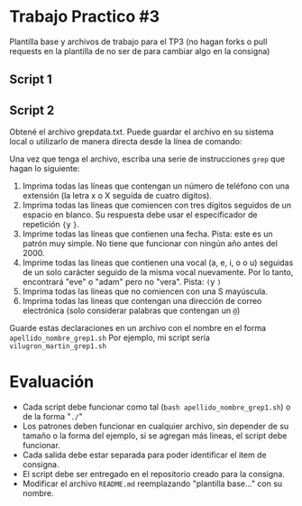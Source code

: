 # Trabajo Practico #3
Plantilla base y archivos de trabajo para el TP3
(no hagan forks o pull requests en la plantilla de no ser de para cambiar algo en la consigna)

## Script 1



## Script 2
Obtené el archivo grepdata.txt. Puede guardar el archivo en su sistema local o utilizarlo de manera directa desde la línea de comando:

Una vez que tenga el archivo, escriba una serie de instrucciones `grep` que hagan lo siguiente:

1. Imprima todas las líneas que contengan un número de teléfono con una extensión (la letra x o X seguida de cuatro dígitos).
2. Imprima todas las líneas que comiencen con tres dígitos seguidos de un espacio en blanco. Su respuesta debe usar el especificador de repetición `{`y `}`.
3. Imprime todas las líneas que contienen una fecha. Pista: este es un patrón muy simple. No tiene que funcionar con ningún año antes del 2000.
4. Imprime todas las líneas que contienen una vocal (a, e, i, o o u) seguidas de un solo carácter seguido de la misma vocal nuevamente. Por lo tanto, encontrará "eve" o "adam" pero no "vera". Pista: `(`y `)`
5. Imprima todas las líneas que no comiencen con una S mayúscula.
6. Imprima todas las lineas que contengan una dirección de correo electrónica (solo considerar palabras que contengan un `@`)

Guarde estas declaraciones en un archivo con el nombre en el forma
`apellido_nombre_grep1.sh`
Por ejemplo, mi script sería `vilugron_martin_grep1.sh`

# Evaluación

* Cada script debe funcionar como tal (`bash apellido_nombre_grep1.sh`) o de la forma "`./`"
* Los patrones deben funcionar en cualquier archivo, sin depender de su tamaño o la forma del ejemplo, si se agregan más lineas, el script debe funcionar.
* Cada salida debe estar separada para poder identificar el item de consigna.
* El script debe ser entregado en el repositorio creado para la consigna.
* Modificar el archivo `README.md` reemplazando "plantilla base..." con su nombre.
